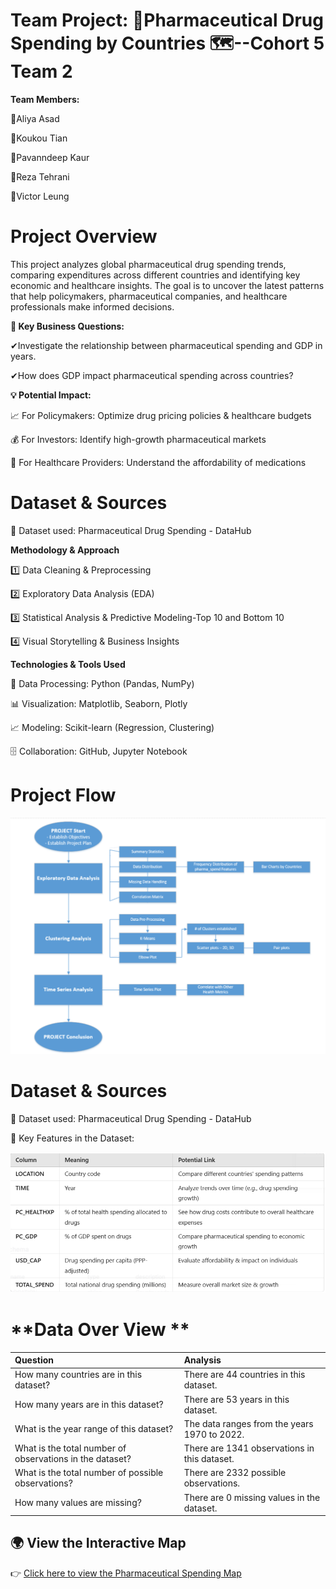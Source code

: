 
# Team Project: 🏥Pharmaceutical Drug Spending by Countries 🗺--Cohort 5 Team 2

**Team Members:** 

💯Aliya Asad

💯Koukou Tian

💯Pavanndeep Kaur

💯Reza Tehrani

💯Victor Leung

# **Project Overview**

This project analyzes global pharmaceutical drug spending trends, comparing expenditures across different countries and identifying key economic and healthcare insights. The goal is to uncover the latest patterns that help policymakers, pharmaceutical companies, and healthcare professionals make informed decisions.

**🔎 Key Business Questions:**

✔Investigate the relationship between pharmaceutical spending and GDP in years. 

✔How does GDP impact pharmaceutical spending across countries? 

**💡 Potential Impact:**

 📈 For Policymakers: Optimize drug pricing policies & healthcare budgets
 
 💰 For Investors: Identify high-growth pharmaceutical markets
 
 🏥 For Healthcare Providers: Understand the affordability of medications

# **Dataset & Sources**

🔗 Dataset used: Pharmaceutical Drug Spending - DataHub

**Methodology & Approach**

1️⃣ Data Cleaning & Preprocessing


2️⃣ Exploratory Data Analysis (EDA)


3️⃣ Statistical Analysis & Predictive Modeling-Top 10 and Bottom 10


4️⃣ Visual Storytelling & Business Insights


**Technologies & Tools Used**

🚀 Data Processing: Python (Pandas, NumPy)

 📊 Visualization: Matplotlib, Seaborn, Plotly
 
 📈 Modeling: Scikit-learn (Regression, Clustering)
 
 🗄 Collaboration: GitHub, Jupyter Notebook


# **Project Flow**
 ![alt text](https://github.com/tqq199548/Team-2-Cohort-5/blob/3d42a8f1c6b6f83a6e8a16e9bbfea1e5296988ca/Backup-Pictures/image.png)


# **Dataset & Sources**

🔗 Dataset used: Pharmaceutical Drug Spending - DataHub

📌 Key Features in the Dataset:

![alt text](https://github.com/tqq199548/Team-2-Cohort-5/blob/3d42a8f1c6b6f83a6e8a16e9bbfea1e5296988ca/Backup-Pictures/image-1.png)


# **Data Over View **
| Question                                                 | Analysis                                     |
|:---------------------------------------------------------|:---------------------------------------------|
| How many countries are in this dataset?                  | There are 44 countries in this dataset.      |
| How many years are in this dataset?                      | There are 53 years in this dataset.          |
| What is the year range of this dataset?                  | The data ranges from the years 1970 to 2022. |
| What is the total number of observations in the dataset? | There are 1341 observations in this dataset. |
| What is the total number of possible observations?       | There are 2332 possible observations.        |
| How many values are missing?                             | There are 0 missing values in the dataset.   |

## 🌍 View the Interactive Map  
👉 [Click here to view the Pharmaceutical Spending Map](https://github.com/tqq199548/Team-2-Cohort-5/raw/koko/Supporting-Documents/pharma_spending_map.html)
